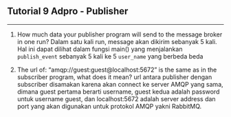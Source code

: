 ## Tutorial 9 Adpro - Publisher
---
1. How much data your publisher program will send to the message broker in one
run?
Dalam satu kali run, message akan dikirim sebanyak 5 kali. Hal ini dapat dilihat dalam fungsi main() yang menjalankan `publish_event` sebanyak 5 kali ke 5 `user_name` yang berbeda beda

2. The url of: “amqp://guest:guest@localhost:5672” is the same as in the subscriber
program, what does it mean?
url antara publisher dengan subscriber disamakan karena akan connect ke server AMQP yang sama, dimana guest pertama berarti username, guest kedua adalah password untuk username guest, dan localhost:5672
adalah server address dan port yang akan digunakan untuk protokol AMQP yakni RabbitMQ.
